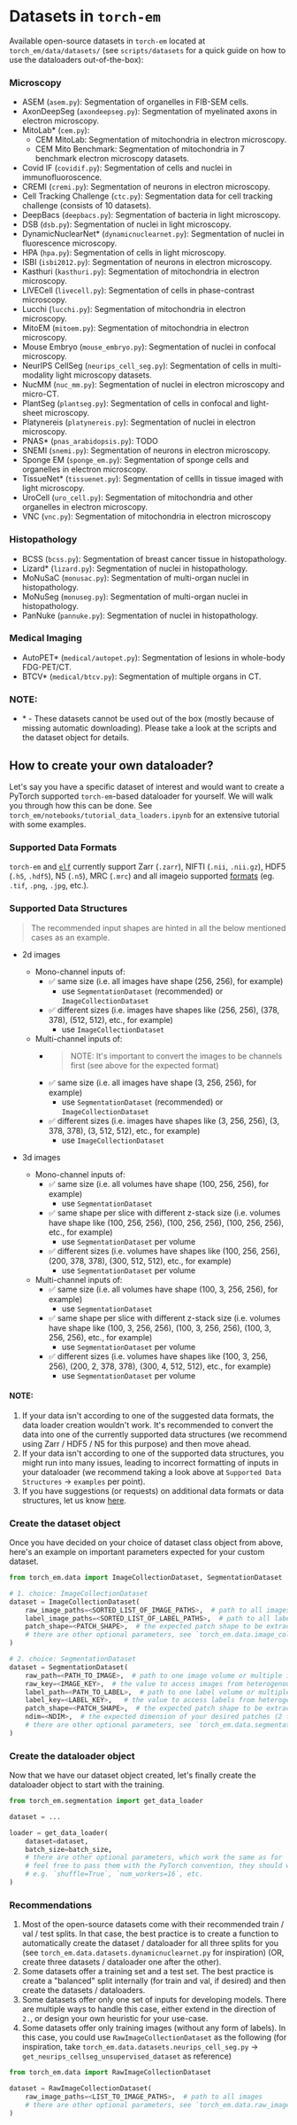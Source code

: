 # Datasets in `torch-em`

Available open-source datasets in `torch-em` located at `torch_em/data/datasets/` (see `scripts/datasets` for a quick guide on how to use the dataloaders out-of-the-box):

### Microscopy

- ASEM (`asem.py`): Segmentation of organelles in FIB-SEM cells.
- AxonDeepSeg (`axondeepseg.py`): Segmentation of myelinated axons in electron microscopy.
- MitoLab* (`cem.py`):
    - CEM MitoLab: Segmentation of mitochondria in electron microscopy.
    - CEM Mito Benchmark: Segmentation of mitochondria in 7 benchmark electron microscopy datasets.
- Covid IF (`covidif.py`): Segmentation of cells and nuclei in immunofluoroscence.
- CREMI (`cremi.py`): Segmentation of neurons in electron microscopy.
- Cell Tracking Challenge (`ctc.py`): Segmentation data for cell tracking challenge (consists of 10 datasets).
- DeepBacs (`deepbacs.py`): Segmentation of bacteria in light microscopy.
- DSB (`dsb.py`): Segmentation of nuclei in light microscopy.
- DynamicNuclearNet* (`dynamicnuclearnet.py`): Segmentation of nuclei in fluorescence microscopy.
- HPA (`hpa.py`): Segmentation of cells in light microscopy.
- ISBI (`isbi2012.py`): Segmentation of neurons in electron microscopy.
- Kasthuri (`kasthuri.py`): Segmentation of mitochondria in electron microscopy.
- LIVECell (`livecell.py`): Segmentation of cells in phase-contrast microscopy.
- Lucchi (`lucchi.py`): Segmentation of mitochondria in electron microscopy.
- MitoEM (`mitoem.py`): Segmentation of mitochondria in electron microscopy.
- Mouse Embryo (`mouse_embryo.py`): Segmentation of nuclei in confocal microscopy.
- NeurIPS CellSeg (`neurips_cell_seg.py`): Segmentation of cells in multi-modality light microscopy datasets.
- NucMM (`nuc_mm.py`): Segmentation of nuclei in electron microscopy and micro-CT.
- PlantSeg (`plantseg.py`): Segmentation of cells in confocal and light-sheet microscopy.
- Platynereis (`platynereis.py`): Segmentation of nuclei in electron microscopy.
- PNAS* (`pnas_arabidopsis.py`): TODO
- SNEMI (`snemi.py`): Segmentation of neurons in electron microscopy.
- Sponge EM (`sponge_em.py`): Segmentation of sponge cells and organelles in electron microscopy.
- TissueNet* (`tissuenet.py`): Segmentation of cellls in tissue imaged with light microscopy.
- UroCell (`uro_cell.py`): Segmentation of mitochondria and other organelles in electron microscopy.
- VNC (`vnc.py`): Segmentation of mitochondria in electron microscopy

### Histopathology

- BCSS (`bcss.py`): Segmentation of breast cancer tissue in histopathology.
- Lizard* (`lizard.py`): Segmentation of nuclei in histopathology.
- MoNuSaC (`monusac.py`): Segmentation of multi-organ nuclei in histopathology.
- MoNuSeg (`monuseg.py`): Segmentation of multi-organ nuclei in histopathology.
- PanNuke (`pannuke.py`): Segmentation of nuclei in histopathology.


### Medical Imaging

- AutoPET* (`medical/autopet.py`): Segmentation of lesions in whole-body FDG-PET/CT.
- BTCV* (`medical/btcv.py`): Segmentation of multiple organs in CT.

### NOTE:
- \* - These datasets cannot be used out of the box (mostly because of missing automatic downloading). Please take a look at the scripts and the dataset object for details.

## How to create your own dataloader?

Let's say you have a specific dataset of interest and would want to create a PyTorch supported `torch-em`-based dataloader for yourself. We will walk you through how this can be done. See `torch_em/notebooks/tutorial_data_loaders.ipynb` for an extensive tutorial with some examples.

### Supported Data Formats

`torch-em` and [`elf`](https://github.com/constantinpape/elf) currently support Zarr (`.zarr`), NIFTI (`.nii`, `.nii.gz`), HDF5 (`.h5`, `.hdf5`),  N5 (`.n5`), MRC (`.mrc`) and all imageio supported [formats](https://imageio.readthedocs.io/en/v2.5.0/formats.html) (eg. `.tif`, `.png`, `.jpg`, etc.).


### Supported Data Structures

> The recommended input shapes are hinted in all the below mentioned cases as an example.

- 2d images
    - Mono-channel inputs of:
        - ✅ same size (i.e. all images have shape (256, 256), for example)
            - use `SegmentationDataset` (recommended) or `ImageCollectionDataset`
        - ✅ different sizes (i.e. images have shapes like (256, 256), (378, 378), (512, 512), etc., for example)
            - use `ImageCollectionDataset`
    - Multi-channel inputs of:
        - > NOTE: It's important to convert the images to be channels first (see above for the expected format)
        - ✅ same size (i.e. all images have shape (3, 256, 256), for example)
            - use `SegmentationDataset` (recommended) or `ImageCollectionDataset`
        - ✅ different sizes (i.e. images have shapes like (3, 256, 256), (3, 378, 378), (3, 512, 512), etc., for example)
            - use `ImageCollectionDataset`

- 3d images
    - Mono-channel inputs of:
        - ✅ same size (i.e. all volumes have shape (100, 256, 256), for example)
            - use `SegmentationDataset`
        - ✅ same shape per slice with different z-stack size (i.e. volumes have shape like (100, 256, 256), (100, 256, 256), (100, 256, 256), etc., for example)
            - use `SegmentationDataset` per volume
        - ✅ different sizes (i.e. volumes have shapes like (100, 256, 256), (200, 378, 378), (300, 512, 512), etc., for example)
            -  use `SegmentationDataset` per volume
    - Multi-channel inputs of:
        - ✅ same size (i.e. all volumes have shape (100, 3, 256, 256), for example)
            - use `SegmentationDataset`
        - ✅ same shape per slice with different z-stack size (i.e. volumes have shape like (100, 3, 256, 256), (100, 3, 256, 256), (100, 3, 256, 256), etc., for example)
            - use `SegmentationDataset` per volume
        - ✅ different sizes (i.e. volumes have shapes like (100, 3, 256, 256), (200, 2, 378, 378), (300, 4, 512, 512), etc., for example)
            - use `SegmentationDataset` per volume

#### NOTE:
1. If your data isn't according to one of the suggested data formats, the data loader creation wouldn't work. It's recommended to convert the data into one of the currently supported data structures (we recommend using Zarr / HDF5 / N5 for this purpose) and then move ahead.
2. If your data isn't according to one of the supported data structures, you might run into many issues, leading to incorrect formatting of inputs in your dataloader (we recommend taking a look above at `Supported Data Structures` -> `examples` per point).
3. If you have suggestions (or requests) on additional data formats or data structures, let us know [here](https://github.com/constantinpape/torch-em/issues).

### Create the dataset object

Once you have decided on your choice of dataset class object from above, here's an example on important parameters expected for your custom dataset.

```python
from torch_em.data import ImageCollectionDataset, SegmentationDataset

# 1. choice: ImageCollectionDataset
dataset = ImageCollectionDataset(
    raw_image_paths=<SORTED_LIST_OF_IMAGE_PATHS>,  # path to all images
    label_image_paths=<SORTED_LIST_OF_LABEL_PATHS>,  # path to all labels
    patch_shape=<PATCH_SHAPE>,  # the expected patch shape to be extracted from the image
    # there are other optional parameters, see `torch_em.data.image_collection_dataset.py` for details.
)

# 2. choice: SegmentationDataset
dataset = SegmentationDataset(
    raw_path=<PATH_TO_IMAGE>,  # path to one image volume or multiple image volumes (of same shape)
    raw_key=<IMAGE_KEY>,  # the value to access images from heterogenous storage formats like zarr, hdf5, n5
    label_path=<PATH_TO_LABEL>,  # path to one label volume or multiple label volumes (of same shape)
    label_key=<LABEL_KEY>,   # the value to access labels from heterogenous storage formats like zarr, hdf5, n5
    patch_shape=<PATCH_SHAPE>,  # the expected patch shape to be extracted from the image
    ndim=<NDIM>,  # the expected dimension of your desired patches (2 for two-dimensional and 3 for three-dimensional)
    # there are other optional parameters, see `torch_em.data.segmentation_dataset.py` for details.
)
```

### Create the dataloader object

Now that we have our dataset object created, let's finally create the dataloader object to start with the training.

```python
from torch_em.segmentation import get_data_loader

dataset = ...

loader = get_data_loader(
    dataset=dataset,
    batch_size=batch_size,
    # there are other optional parameters, which work the same as for `torch.utils.data.DataLoader`.
    # feel free to pass them with the PyTorch convention, they should work fine.
    # e.g. `shuffle=True`, `num_workers=16`, etc.
)
```

### Recommendations

1. Most of the open-source datasets come with their recommended train / val / test splits. In that case, the best practice is to create a function to automatically create the dataset / dataloader for all three splits for you (see `torch_em.data.datasets.dynamicnuclearnet.py` for inspiration) (OR, create three datasets / dataloader one after the other).
2. Some datasets offer a training set and a test set. The best practice is create a "balanced" split internally (for train and val, if desired) and then create the datasets / dataloaders.
3. Some datasets offer only one set of inputs for developing models. There are multiple ways to handle this case, either extend in the direction of `2.`, or design your own heuristic for your use-case.
4. Some datasets offer only training images (without any form of labels). In this case, you could use `RawImageCollectionDataset` as the following (for inspiration, take `torch_em.data.datasets.neurips_cell_seg.py` -> `get_neurips_cellseg_unsupervised_dataset` as reference)

```python
from torch_em.data import RawImageCollectionDataset

dataset = RawImageCollectionDataset(
    raw_image_paths=<LIST_TO_IMAGE_PATHS>,  # path to all images
    # there are other optional parameters, see `torch_em.data.raw_image_collection_dataset.py` for details.
)
```
